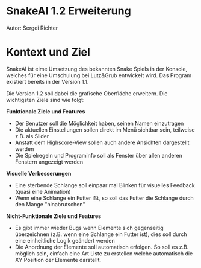 # SnakeAI 1.2 Erweiterung
Autor: Sergei Richter

# Kontext und Ziel
SnakeAI ist eime Umsetzung des bekannten Snake Spiels in der Konsole, welches für eine Umschulung bei Lutz&Grub entwickelt wird. Das Program existiert bereits in der Version 1.1.

Die Version 1.2 soll dabei die grafische Oberfläche erweitern. Die wichtigsten Ziele sind wie folgt:

<b>Funktionale Ziele und Features</b>
- Der Benutzer soll die Möglichkeit haben, seinen Namen einzutragen
- Die aktuellen Einstellungen sollen direkt im Menü sichtbar sein, teilweise z.B. als Slider
- Anstatt dem Highscore-View sollen auch andere Ansichten dargestellt werden
- Die Spielregeln und Programinfo soll als Fenster über allen anderen Fenstern angezeigt werden

<b>Visuelle Verbesserungen</b>
- Eine sterbende Schlange soll einpaar mal Blinken für visuelles Feedback (quasi eine Animation)
- Wenn eine Schlange ein Futter ißt, so soll das Futter die Schlange durch den Mange "hinabrutschen"


<b>Nicht-Funktionale Ziele und Features</b>
- Es gibt immer wieder Bugs wenn Elemente sich gegenseitig überzeichnen (z.B. wenn eine Schlange ein Futter ist), dies soll durch eine einheitliche Logik geändert werden
- Die Anordnung der Elemente soll automatisch erfolgen. So soll es z.B. möglich sein, einfach eine Art Liste zu erstellen welche automatisch die XY Position der Elemente darstellt.